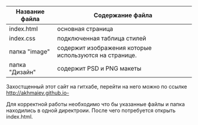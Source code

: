 Название файла  | Содержание файла
----------------|----------------------
index.html      | oсновная страница
index.css       | подключенная таблица стилей
папка "image"   |содержит изображения которые используются на странице.
папка "Дизайн"  | содержит  PSD и PNG макеты

Захостщенный этот сайт на гитхабе, перейти на него можно по ссылке http://akhmaiev.github.io-
      

Для корректной работы необходимо что бы указанные файлы и папка находились в одной директроии. После чего потребуется открыть index.html.
